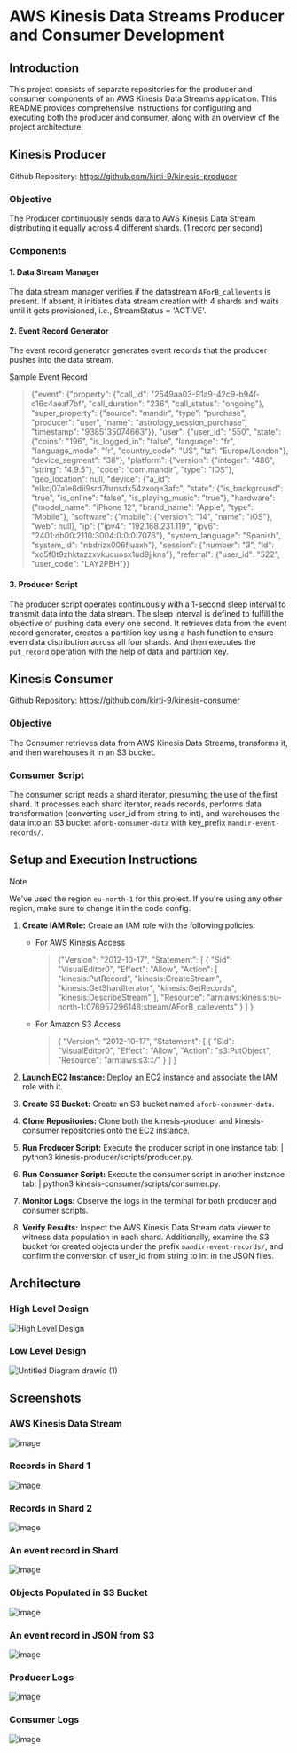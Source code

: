 # AWS Kinesis Data Streams Producer and Consumer Development

##  Introduction 
This project consists of separate repositories for the producer and consumer components of an AWS Kinesis Data Streams application. This README provides comprehensive instructions for configuring and executing both the producer and consumer, along with an overview of the project architecture.

## Kinesis Producer
Github Repository: https://github.com/kirti-9/kinesis-producer

### Objective 
The Producer continuously sends data to AWS Kinesis Data Stream distributing it equally across 4 different shards. (1 record per second)

### Components 
#### 1. Data Stream Manager 
The data stream manager verifies if the datastream `AForB_callevents` is present. If absent, it initiates data stream creation with 4 shards and waits until it gets provisioned, i.e., StreamStatus = 'ACTIVE'. 

#### 2. Event Record Generator
The event record generator generates event records that the producer pushes into the data stream.

Sample Event Record
> {"event": {"property": {"call_id": "2549aa03-91a9-42c9-b94f-c16c4aeaf7bf", "call_duration": "236", "call_status": "ongoing"}, "super_property": {"source": "mandir", "type": "purchase", "producer": "user", "name": "astrology_session_purchase", "timestamp": "9385135074663"}}, "user": {"user_id": "550", "state": {"coins": "196", "is_logged_in": "false", "language": "fr", "language_mode": "fr", "country_code": "US", "tz": "Europe/London"}, "device_segment": "38"}, "platform": {"version": {"integer": "486", "string": "4.9.5"}, "code": "com.mandir", "type": "iOS"}, "geo_location": null, "device": {"a_id": "elkcj07a1e6dii9srd7hrnsdx54zxoqe3afc", "state": {"is_background": "true", "is_online": "false", "is_playing_music": "true"}, "hardware": {"model_name": "iPhone 12", "brand_name": "Apple", "type": "Mobile"}, "software": {"mobile": {"version": "14", "name": "iOS"}, "web": null}, "ip": {"ipv4": "192.168.231.119", "ipv6": "2401:db00:2110:3004:0:0:0:7076"}, "system_language": "Spanish", "system_id": "nbdrizx006fjuaxh"}, "session": {"number": "3", "id": "xd5f0t9zhktazzxvkucuosx1ud9jjkns"}, "referral": {"user_id": "522", "user_code": "LAY2PBH"}}

#### 3. Producer Script
The producer script operates continuously with a 1-second sleep interval to transmit data into the data stream. The sleep interval is defined to fulfill the objective of pushing data every one second. It retrieves data from the event record generator, creates a partition key using a hash function to ensure even data distribution across all four shards. And then executes the `put_record` operation with the help of data and partition key.

## Kinesis Consumer
Github Repository: https://github.com/kirti-9/kinesis-consumer

### Objective
The Consumer retrieves data from AWS Kinesis Data Streams, transforms it, and then warehouses it in an S3 bucket. 

### Consumer Script
The consumer script reads a shard iterator, presuming the use of the first shard. It processes each shard iterator, reads records, performs data transformation (converting user_id from string to int), and warehouses the data into an S3 bucket `aforb-consumer-data` with key_prefix `mandir-event-records/`. 

## Setup and Execution Instructions
> [!Note]
> We've used the region `eu-north-1` for this project. If you're using any other region, make sure to change it in the code config.
1. **Create IAM Role:** Create an IAM role with the following policies: 

    - For AWS Kinesis Access
      > {"Version": "2012-10-17",
	"Statement": [
		{
			"Sid": "VisualEditor0",
			"Effect": "Allow",
			"Action": [
				"kinesis:PutRecord",
				"kinesis:CreateStream",
				"kinesis:GetShardIterator",
				"kinesis:GetRecords",
				"kinesis:DescribeStream"
			],
			"Resource": "arn:aws:kinesis:eu-north-1:076957296148:stream/AForB_callevents"
		}
	]
}

    - For Amazon S3 Access
      > {
	"Version": "2012-10-17",
	"Statement": [
		{
			"Sid": "VisualEditor0",
			"Effect": "Allow",
			"Action": "s3:PutObject",
			"Resource": "arn:aws:s3:::*/*"
		}
	]
}
3. **Launch EC2 Instance:** Deploy an EC2 instance and associate the IAM role with it.
4. **Create S3 Bucket:** Create an S3 bucket named `aforb-consumer-data`.
5. **Clone Repositories:** Clone both the kinesis-producer and kinesis-consumer repositories onto the EC2 instance.
6. **Run Producer Script:** Execute the producer script in one instance tab: 
    | python3 kinesis-producer/scripts/producer.py.
7. **Run Consumer Script:** Execute the consumer script in another instance tab: 
    | python3 kinesis-consumer/scripts/consumer.py.
8. **Monitor Logs:** Observe the logs in the terminal for both producer and consumer scripts.
9. **Verify Results:** Inspect the AWS Kinesis Data Stream data viewer to witness data population in each shard. Additionally, examine the S3 bucket for created objects under the prefix `mandir-event-records/`, and confirm the conversion of user_id from string to int in the JSON files.

## Architecture 

### High Level Design 
![High Level Design](https://github.com/kirti-9/kinesis-consumer/assets/136445435/e89e100d-d9b6-40ca-b5bb-7eece8fcd0e8)

### Low Level Design
![Untitled Diagram drawio (1)](https://github.com/kirti-9/kinesis-consumer/assets/136445435/e25e93d6-f225-4d35-9879-3d4404068004)

## Screenshots

### AWS Kinesis Data Stream
![image](https://github.com/kirti-9/kinesis-consumer/assets/136445435/5fe2f9bf-142a-41f8-bc6a-97d234453806)

### Records in Shard 1
![image](https://github.com/kirti-9/kinesis-consumer/assets/136445435/832dc324-11ea-469e-997d-e8afe621fa75)

### Records in Shard 2
![image](https://github.com/kirti-9/kinesis-consumer/assets/136445435/2b3a3fad-6c15-4d97-84e3-abb861aec5b6)

### An event record in Shard
![image](https://github.com/kirti-9/kinesis-consumer/assets/136445435/fad20e36-cff7-42a5-8b84-241712d320ee)

### Objects Populated in S3 Bucket
![image](https://github.com/kirti-9/kinesis-consumer/assets/136445435/33e3fa1a-b5f0-4fae-a3fa-6a9d18bc7d88)

### An event record in JSON from S3 
![image](https://github.com/kirti-9/kinesis-consumer/assets/136445435/37e25b55-f7f2-442c-8037-7a50743d4932)

### Producer Logs
![image](https://github.com/kirti-9/kinesis-consumer/assets/136445435/a023b1a4-8b39-49e7-a460-58b1caa6fab8)


### Consumer Logs
![image](https://github.com/kirti-9/kinesis-consumer/assets/136445435/13d6e703-cb21-4207-85b2-00fb6e417ded)



